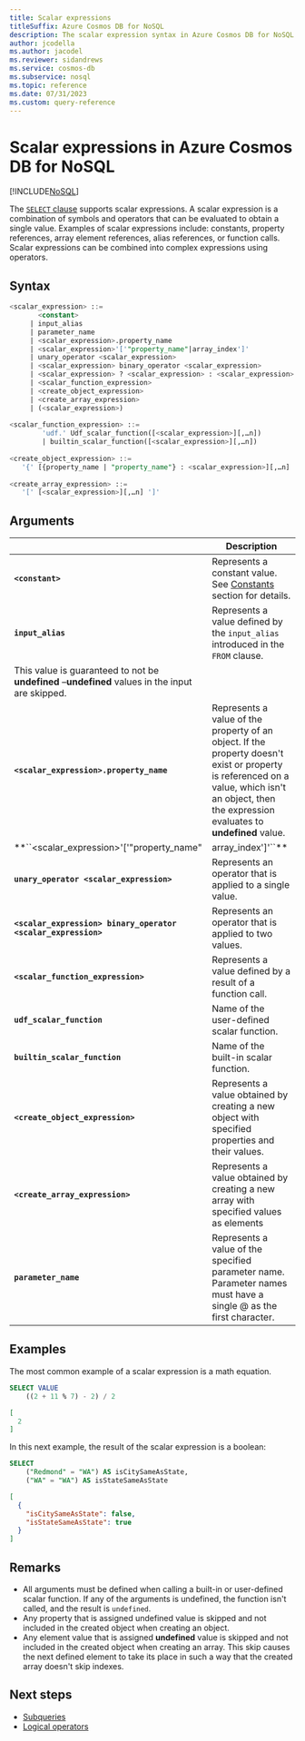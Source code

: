 ```yaml
---
title: Scalar expressions
titleSuffix: Azure Cosmos DB for NoSQL
description: The scalar expression syntax in Azure Cosmos DB for NoSQL evaluates symbols and operators to single values.
author: jcodella
ms.author: jacodel
ms.reviewer: sidandrews
ms.service: cosmos-db
ms.subservice: nosql
ms.topic: reference
ms.date: 07/31/2023
ms.custom: query-reference
---
```


# Scalar expressions in Azure Cosmos DB for NoSQL

[!INCLUDE[NoSQL](../../includes/appliesto-nosql.md)]

The [``SELECT`` clause](select.md) supports scalar expressions. A scalar expression is a combination of symbols and operators that can be evaluated to obtain a single value. Examples of scalar expressions include: constants, property references, array element references, alias references, or function calls. Scalar expressions can be combined into complex expressions using operators.

## Syntax
  
```sql  
<scalar_expression> ::=  
       <constant>
     | input_alias
     | parameter_name  
     | <scalar_expression>.property_name  
     | <scalar_expression>'['"property_name"|array_index']'  
     | unary_operator <scalar_expression>  
     | <scalar_expression> binary_operator <scalar_expression>    
     | <scalar_expression> ? <scalar_expression> : <scalar_expression>  
     | <scalar_function_expression>  
     | <create_object_expression>
     | <create_array_expression>  
     | (<scalar_expression>)
  
<scalar_function_expression> ::=  
        'udf.' Udf_scalar_function([<scalar_expression>][,…n])  
        | builtin_scalar_function([<scalar_expression>][,…n])  
  
<create_object_expression> ::=  
   '{' [{property_name | "property_name"} : <scalar_expression>][,…n] '}'  
  
<create_array_expression> ::=  
   '[' [<scalar_expression>][,…n] ']'
```

## Arguments
  
| | Description |
| --- | --- |
| **``<constant>``** | Represents a constant value. See [Constants](constants.md) section for details. |
| **``input_alias``** | Represents a value defined by the `input_alias` introduced in the `FROM` clause. |
  This value is guaranteed to not be **undefined** –**undefined** values in the input are skipped. |
| **``<scalar_expression>.property_name``** | Represents a value of the property of an object. If the property doesn't exist or property is referenced on a value, which isn't an object, then the expression evaluates to **undefined** value. |
| **``<scalar_expression>'['"property_name"|array_index']'``** | Represents a value of the property with name `property_name` or array element with index `array_index` of an array. If the property/array index doesn't exist or the property/array index is referenced on a value that isn't an object/array, then the expression evaluates to undefined value. |
| **``unary_operator <scalar_expression>``** | Represents an operator that is applied to a single value.
| **``<scalar_expression> binary_operator <scalar_expression>``** | Represents an operator that is applied to two values.
| **``<scalar_function_expression>``** | Represents a value defined by a result of a function call. |
| **``udf_scalar_function``** | Name of the user-defined scalar function. |
| **``builtin_scalar_function``** | Name of the built-in scalar function. |
| **``<create_object_expression>``** | Represents a value obtained by creating a new object with specified properties and their values. |
| **``<create_array_expression>``** | Represents a value obtained by creating a new array with specified values as elements |
| **``parameter_name``** | Represents a value of the specified parameter name. Parameter names must have a single \@ as the first character. |

## Examples

The most common example of a scalar expression is a math equation.

```sql
SELECT VALUE
    ((2 + 11 % 7) - 2) / 2
```

```json
[
  2
]
```

In this next example, the result of the scalar expression is a boolean:

```sql
SELECT
    ("Redmond" = "WA") AS isCitySameAsState,
    ("WA" = "WA") AS isStateSameAsState
```

```json
[
  {
    "isCitySameAsState": false,
    "isStateSameAsState": true
  }
]
```

## Remarks

- All arguments must be defined when calling a built-in or user-defined scalar function. If any of the arguments is undefined, the function isn't called, and the result is ``undefined``.  
- Any property that is assigned undefined value is skipped and not included in the created object when creating an object.  
- Any element value that is assigned **undefined** value is skipped and not included in the created object when creating an array. This skip causes the next defined element to take its place in such a way that the created array doesn't skip indexes.  

## Next steps

- [Subqueries](subquery.md)
- [Logical operators](logical-operators.md)
